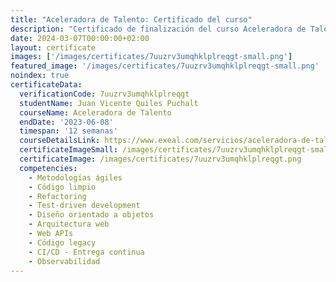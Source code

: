 ```yaml
---
title: "Aceleradora de Talento: Certificado del curso"
description: "Certificado de finalización del curso Aceleradora de Talento para Juan Vicente Quiles Puchalt."
date: 2024-03-07T00:00:00+02:00
layout: certificate
images: ['/images/certificates/7uuzrv3umqhklplreqgt-small.png']
featured_image: '/images/certificates/7uuzrv3umqhklplreqgt-small.png'
noindex: true
certificateData:
  verificationCode: 7uuzrv3umqhklplreqgt 
  studentName: Juan Vicente Quiles Puchalt
  courseName: Aceleradora de Talento
  endDate: '2023-06-08'
  timespan: '12 semanas'
  courseDetailsLink: https://www.exeal.com/servicios/aceleradora-de-talento/
  certificateImageSmall: /images/certificates/7uuzrv3umqhklplreqgt-small.png
  certificateImage: /images/certificates/7uuzrv3umqhklplreqgt.png
  competencies:
    - Metodologías ágiles
    - Código limpio
    - Refactoring
    - Test-driven development
    - Diseño orientado a objetos
    - Arquitectura web
    - Web APIs
    - Código legacy
    - CI/CD - Entrega continua
    - Observabilidad
---
```


